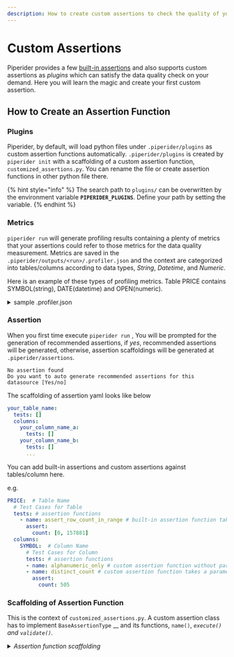 ```yaml
---
description: How to create custom assertions to check the quality of your data.
---
```


# Custom Assertions

Piperider provides a few [built-in assertions](assertion-configuration.md) and also supports custom assertions as _plugins_ which can satisfy the data quality check on your demand. Here you will learn the magic and create your first custom assertion.
 
## How to Create an Assertion Function

### Plugins

Piperider, by default, will load python files under `.piperider/plugins` as custom assertion functions automatically. `.piperider/plugins` is created by `piperider init` with a scaffolding of a custom assertion function, `customized_assertions.py`. You can rename the file or create assertion functions in other python file there.

{% hint style="info" %}
The search path to `plugins/` can be overwritten by the environment variable **`PIPERIDER_PLUGINS`**. Define your path by setting the variable.
{% endhint %}

### Metrics

`piperider run` will generate profiling results containing a plenty of metrics that your assertions could refer to those metrics for the data quality measurement. Metrics are saved in the `.piperider/outputs/<run>/.profiler.json` and the context are categorized into tables/columns according to data types, _String_, _Datetime_, and _Numeric_.

Here is an example of these types of profiling metrics. Table PRICE contains SYMBOL(string), DATE(datetime) and OPEN(numeric).

<details>

<summary>sample .profiler.json</summary>

```yaml
{
   "PRICE": {
      "name": "PRICE",
      "row_count": 157881,
      "col_count": 11,
      "columns": {
        "SYMBOL": {
          "name": "SYMBOL",
          "type": "string",
          "schema_type": "VARCHAR(16777216)",
          "total": 157881,
          "non_nulls": 157881,
          "nulls": 0,
          "valid": 157881,
          "mismatched": 0,
          "distinct": 504,
          "distribution": {
            "type": "topk",
            "labels": [
              "ZTS",
              "ZION",
              "ZBRA",
              ...
            ],
            "counts": [
              314,
              314,
              314,
              ...
            ]
          },
          "profile_duration": "0.11",
          "elapsed_milli": 107
        },
        "DATE": {
          "name": "DATE",
          "type": "datetime",
          "schema_type": "DATE",
          "total": 157881,
          "non_nulls": 157881,
          "nulls": 0,
          "valid": 157881,
          "mismatched": 0,
          "distinct": 314,
          "min": "2021-01-04",
          "max": "2022-03-31",
          "distribution": {
            "type": "monthly",
            "labels": [
              "2021-01-01 - 2021-02-01",
              "2021-02-01 - 2021-03-01",
              "2021-03-01 - 2021-04-01",
              ...
            ],
            "counts": [
              9538,
              9538,
              11546,
              ...
            ],
            "bin_edges": [
              "2021-01-01",
              "2021-02-01",
              "2021-03-01",
              ...
            ]
          },
          "profile_duration": "0.34",
          "elapsed_milli": 342
        },
        "OPEN": {
          "name": "OPEN",
          "type": "numeric",
          "schema_type": "NUMERIC(10, 2)",
          "total": 157881,
          "non_nulls": 157881,
          "nulls": 0,
          "valid": 157881,
          "mismatched": 0,
          "distinct": 44653,
          "min": 6.78,
          "max": 5977.61,
          "sum": 31387177.84000014,
          "avg": 198.80275549306214,
          "p5": 24.65,
          "p25": 62.17,
          "stddev": 358.8532524013725,
          "p50": 117.81,
          "p75": 216.9,
          "p95": 527.44,
          "distribution": {
            "type": "histogram",
            "labels": [
              "6.78 _ 126.20",
              "126.20 _ 245.61",
              "245.61 _ 365.03",
              ...
            ],
            "counts": [
              83571,
              42090,
              15092,
              ...
            ],
            "bin_edges": [
              6.78,
              126.1966,
              245.6132,
              ...
            ]
          },
          "profile_duration": "1.30",
          "elapsed_milli": 1304
        }
}
```

</details>

### Assertion

When you first time execute `piperider run` , You will be prompted for the generation of recommended assertions, if _yes_, recommended assertions will be generated, otherwise, assertion scaffoldings will be generated at `.piperider/assertions`.

```
No assertion found
Do you want to auto generate recommended assertions for this datasource [Yes/no]
```

The scaffolding of assertion yaml looks like below

```yaml
your_table_name:
  tests: []
  columns:
    your_column_name_a:
      tests: []
    your_column_name_b:
      tests: []
      ...
```

You can add built-in assertions and custom assertions against tables/column here.

e.g.

```yaml
PRICE:  # Table Name
  # Test Cases for Table
  tests: # assertion functions
    - name: assert_row_count_in_range # built-in assertion function takes a parameter
      assert:
        count: [0, 157881]
  columns:
    SYMBOL:  # Column Name
      # Test Cases for Column
      tests: # assertion functions
      - name: alphanumeric_only # custom assertion function without parameters
      - name: distinct_count # custom assertion function takes a parameter
        assert:
          count: 505
```

### Scaffolding of Assertion Function

This is the context of `customized_assertions.py`. A custom assertion class has to implement `BaseAssertionType` \_\_ and its functions, `name()`, _`execute()` and `validate()`._

<details>

<summary><em>Assertion function scaffolding</em></summary>

```python
from piperider_cli.assertion_engine.assertion import AssertionContext, AssertionResult, ValidationResult
from piperider_cli.assertion_engine.types import BaseAssertionType, register_assertion_function


class AssertNothingTableExample(BaseAssertionType):
    def name(self):
        return 'assert_nothing_table_example'

    def execute(self, context: AssertionContext, table: str, column: str, metrics: dict) -> AssertionResult:
        table_metrics = metrics.get('tables', {}).get(table)
        if table_metrics is None:
            # cannot find the table in the metrics
            return context.result.fail()

        # 1. Get the metric for the current table
        # We support two metrics for table level metrics: ['row_count', 'col_count']
        row_count = table_metrics.get('row_count')
        # col_count = table_metrics.get('col_count')

        # 2. Get expectation from assert input
        expected = context.asserts.get('something', [])

        # 3. Implement your logic to check requirement between expectation and actual value in the metrics

        # 4. send result

        # 4.1 mark it as failed result
        # return context.result.fail('what I saw in the metric')

        # 4.2 mark it as success result
        # return context.result.success('what I saw in the metric')

        return context.result.success('what I saw in the metric')

    def validate(self, context: AssertionContext) -> ValidationResult:
        result = ValidationResult(context)
        # result.errors.append('explain to users why this broken')
        return result


class AssertNothingColumnExample(BaseAssertionType):
    def name(self):
        return "assert_nothing_column_example"

    def execute(self, context: AssertionContext, table: str, column: str, metrics: dict) -> AssertionResult:
        column_metrics = metrics.get('tables', {}).get(table, {}).get('columns', {}).get(column)
        if column_metrics is None:
            # cannot find the column in the metrics
            return context.result.fail()

        # 1. Get the metric for the column metrics
        total = column_metrics.get('total')
        non_nulls = column_metrics.get('non_nulls')

        # 2. Get expectation from assert input
        expected = context.asserts.get('something', [])

        # 3. Implement your logic to check requirement between expectation and actual value in the metrics

        # 4. send result

        # 4.1 mark it as failed result
        # return context.result.fail('what I saw in the metric')

        # 4.2 mark it as success result
        # return context.result.success('what I saw in the metric')

        return context.result.success('what I saw in the metric')

    def validate(self, context: AssertionContext) -> ValidationResult:
        result = ValidationResult(context)
        # result.errors.append('explain to users why this broken')
        return result

# register new assertions
register_assertion_function(AssertNothingTableExample)
register_assertion_function(AssertNothingColumnExample)
```

**Methods**

`name()`: return the name of the testing function that will be used in assertion yaml.

`execute()` : the implementation of the testing logic. PipeRider will bring arguments below to `execute` method for you:

* _context_: helper object for assembling result entry to the report.
* _table_: the table name you are asserting.
* _column_: the column name you are checking, but it could be null when the assertion is run against a table.
* _metrics_: the profiling results could be referred for the assertion.

`validate()` : the validation of user inputs to the assertion function, i.e., it validates if the parameter values taken by the function are valid.

`register_assertion_function()`: register the custom assertion function so that it can be recognized in the assertion yaml.

**Code snippets**

Read a _table metrics_ / _column metrics_

\# get a dict object of a table metricstable\_metrics = metrics.get('tables', {}).get(table)if table\_metrics is None:  # cannot find the table in the metrics  return context.result.fail()  # get a value of a metric by a key from the dict object of the table metricstable\_metrics.get('key')# get a dict objec of a column metrics of a table column\_metrics = metrics.get('tables', {}).get(table, {}).get('columns', {}).get(column)if column\_metrics is None:  # cannot find the column in the metrics  return context.result.fail()  # get a value of a metric by a key from the dict objec of the column metricscolumn\_metrics.get('key')

Read user input value of a parameter from an assertion yaml.

```python
context.asserts.get('parameter_a', [])
```

Return `fail()` or `success()` with a message

```
context.result.fail("message")
context.result.success("message")
```

One thing is not mentioned in the context.

The value of the _actual_ will be printed out in the format `Actual: value` when assertion is executed.

```
context.result.actual
```

Assign `actual` any value as the actual finding that why the assertion successes or fails.

#### Hands-On

So far you already have the fundamental knowledge of the assertion, start creating your first custom assertion.

Check your `./piperider/outputs/<run>/.profiler.json` and select a metric as the measurement. In my case, I choose `distinct`.

In my case, there is a table called _SYMBOL_, one of its columns is _Name_. Because I know Name must be contained in a list of names which has 600 names in the total, the metric value of _distinct_ should not exceed 600 otherwise something wrong in my data.

```yaml
 "SYMBOL": {
            "name": "SYMBOL",
            "row_count": 505,
            "col_count": 11,
            "columns": {
                "NAME": {
                    "total": 505,
                    "non_nulls": 505,
                    "distinct": 505,
```

Therefore, I want an assertion function called _assert\_distinct\_in\_range which takes two parameters, min and max, furthermore, it is declared in range\_check.py,_ in future I'll create more range-related assertions.

At `.piperider/assertions/` I create an assertion file, _my\_assertion.yml_ and edit the file to add my custom assertion logic against the column _Name_.

```yaml
SYMBOL:  # Table Name
  # Test Cases for Table
  tests:
  columns:
    NAME: # Column Name
      # Test Cases for Column
      tests:
        - name: assert_distinct_in_range
          assert:
            range: [0, 600]
            
```

Next I will define the corresponding assertion function. I go to `.piperider/plugins` and create a python file, _range\_check.py_. Edit the python file and add the custom assertion codes.

```python
from piperider_cli.assertion_engine.assertion import AssertionContext, AssertionResult, ValidationResult
from piperider_cli.assertion_engine.types import BaseAssertionType, register_assertion_function

class AssertDistinctInRange(BaseAssertionType):
    def name(self):
        return "assert_distinct_in_range"

    def execute(self, context: AssertionContext, table: str, column: str, metrics: dict) -> AssertionResult:
        column_metrics = metrics.get('tables', {}).get(table, {}).get('columns', {}).get(column)
        if column_metrics is None:
            # cannot find the column in the metrics
            return context.result.fail()

        context.result.actual = column_metrics.get('distinct')

        # Get user input range from the assertion
        expected = context.asserts.get('range', [])
        min = expected[0]
        max = expected[1]
    
        # Check if the distinct value sits in the range and return the result
        if context.result.actual <= max and context.result.actual >= min:
            return context.result.success("The value is {} sitting in the range".format(context.result.actual))

        return context.result.fail("The value is {} exceeding the range, something wrong in my data.".format(context.result.actual)) 

    def validate(self, context: AssertionContext) -> ValidationResult:
        expected = context.asserts.get('range')
        result = ValidationResult(context)

        # validate if the value of the parameter "range" is valid
        if expected is None:
            result.errors.append('Range is not defined')
        return result

register_assertion_function(AssertDistinctInRange)
```

I have added the custom assertion and the corresponding assertion function. Time to test it.

```shell
piperider run --table SYMBOL
```

After the running, I see the assertion result. The first custom assertions works!

```shell-session
────────────────────────────────────────────────────────────────── Assertion Results ───────────────────────────────────────────────────────────────────
[  OK  ] SYMBOL.NAME  assert_distinct_in_range  Expected: {'range': [0, 600]} Actual: The value is 505 sitting in the range
```

The custom assertion works, but not perfect. It needs other exception handling to make it more robust and more assertive.

#### Debug Mode

If you need to debug custom assertion functions, just enable the debug mode with `--debug`.

It will print out the trackback of calls.

```
piperider run --debug
```

</details>
